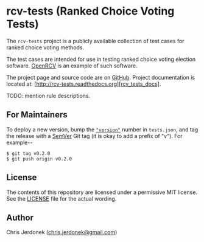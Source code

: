 rcv-tests (Ranked Choice Voting Tests)
======================================

The `rcv-tests` project is a publicly available collection of test cases
for ranked choice voting methods.

The test cases are intended for use in testing ranked choice voting
election software.  [OpenRCV][openrcv_github] is an example of such software.

The project page and source code are on [GitHub][openrcv_github].  Project
documentation is located at: [http://rcv-tests.readthedocs.org][rcv_tests_docs].

TODO: mention rule descriptions.


For Maintainers
---------------

To deploy a new version, bump the [`"version"`][version_number] number in
`tests.json`, and tag the release with a [SemVer][semver]
Git tag (it is okay to add a prefix of "v").  For example--

    $ git tag v0.2.0
    $ git push origin v0.2.0


License
-------

The contents of this repository are licensed under a permissive MIT license.
See the [LICENSE](LICENSE) file for the actual wording.


Author
------

Chris Jerdonek (<chris.jerdonek@gmail.com>)


[openrcv_github]: https://github.com/cjerdonek/open-rcv
[rcv_tests_docs]: http://rcv-tests.readthedocs.org/en/latest/
[semver]: http://semver.org/
[version_number]: https://github.com/cjerdonek/open-rcv-tests/blob/master/tests.json#L2
